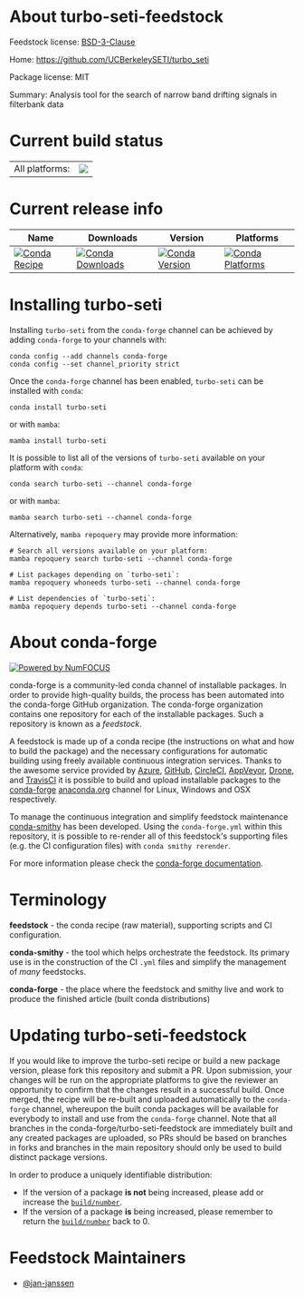 About turbo-seti-feedstock
==========================

Feedstock license: [BSD-3-Clause](https://github.com/conda-forge/turbo-seti-feedstock/blob/main/LICENSE.txt)

Home: https://github.com/UCBerkeleySETI/turbo_seti

Package license: MIT

Summary: Analysis tool for the search of narrow band drifting signals in filterbank data

Current build status
====================


<table><tr><td>All platforms:</td>
    <td>
      <a href="https://dev.azure.com/conda-forge/feedstock-builds/_build/latest?definitionId=16132&branchName=main">
        <img src="https://dev.azure.com/conda-forge/feedstock-builds/_apis/build/status/turbo-seti-feedstock?branchName=main">
      </a>
    </td>
  </tr>
</table>

Current release info
====================

| Name | Downloads | Version | Platforms |
| --- | --- | --- | --- |
| [![Conda Recipe](https://img.shields.io/badge/recipe-turbo--seti-green.svg)](https://anaconda.org/conda-forge/turbo-seti) | [![Conda Downloads](https://img.shields.io/conda/dn/conda-forge/turbo-seti.svg)](https://anaconda.org/conda-forge/turbo-seti) | [![Conda Version](https://img.shields.io/conda/vn/conda-forge/turbo-seti.svg)](https://anaconda.org/conda-forge/turbo-seti) | [![Conda Platforms](https://img.shields.io/conda/pn/conda-forge/turbo-seti.svg)](https://anaconda.org/conda-forge/turbo-seti) |

Installing turbo-seti
=====================

Installing `turbo-seti` from the `conda-forge` channel can be achieved by adding `conda-forge` to your channels with:

```
conda config --add channels conda-forge
conda config --set channel_priority strict
```

Once the `conda-forge` channel has been enabled, `turbo-seti` can be installed with `conda`:

```
conda install turbo-seti
```

or with `mamba`:

```
mamba install turbo-seti
```

It is possible to list all of the versions of `turbo-seti` available on your platform with `conda`:

```
conda search turbo-seti --channel conda-forge
```

or with `mamba`:

```
mamba search turbo-seti --channel conda-forge
```

Alternatively, `mamba repoquery` may provide more information:

```
# Search all versions available on your platform:
mamba repoquery search turbo-seti --channel conda-forge

# List packages depending on `turbo-seti`:
mamba repoquery whoneeds turbo-seti --channel conda-forge

# List dependencies of `turbo-seti`:
mamba repoquery depends turbo-seti --channel conda-forge
```


About conda-forge
=================

[![Powered by
NumFOCUS](https://img.shields.io/badge/powered%20by-NumFOCUS-orange.svg?style=flat&colorA=E1523D&colorB=007D8A)](https://numfocus.org)

conda-forge is a community-led conda channel of installable packages.
In order to provide high-quality builds, the process has been automated into the
conda-forge GitHub organization. The conda-forge organization contains one repository
for each of the installable packages. Such a repository is known as a *feedstock*.

A feedstock is made up of a conda recipe (the instructions on what and how to build
the package) and the necessary configurations for automatic building using freely
available continuous integration services. Thanks to the awesome service provided by
[Azure](https://azure.microsoft.com/en-us/services/devops/), [GitHub](https://github.com/),
[CircleCI](https://circleci.com/), [AppVeyor](https://www.appveyor.com/),
[Drone](https://cloud.drone.io/welcome), and [TravisCI](https://travis-ci.com/)
it is possible to build and upload installable packages to the
[conda-forge](https://anaconda.org/conda-forge) [anaconda.org](https://anaconda.org/)
channel for Linux, Windows and OSX respectively.

To manage the continuous integration and simplify feedstock maintenance
[conda-smithy](https://github.com/conda-forge/conda-smithy) has been developed.
Using the ``conda-forge.yml`` within this repository, it is possible to re-render all of
this feedstock's supporting files (e.g. the CI configuration files) with ``conda smithy rerender``.

For more information please check the [conda-forge documentation](https://conda-forge.org/docs/).

Terminology
===========

**feedstock** - the conda recipe (raw material), supporting scripts and CI configuration.

**conda-smithy** - the tool which helps orchestrate the feedstock.
                   Its primary use is in the construction of the CI ``.yml`` files
                   and simplify the management of *many* feedstocks.

**conda-forge** - the place where the feedstock and smithy live and work to
                  produce the finished article (built conda distributions)


Updating turbo-seti-feedstock
=============================

If you would like to improve the turbo-seti recipe or build a new
package version, please fork this repository and submit a PR. Upon submission,
your changes will be run on the appropriate platforms to give the reviewer an
opportunity to confirm that the changes result in a successful build. Once
merged, the recipe will be re-built and uploaded automatically to the
`conda-forge` channel, whereupon the built conda packages will be available for
everybody to install and use from the `conda-forge` channel.
Note that all branches in the conda-forge/turbo-seti-feedstock are
immediately built and any created packages are uploaded, so PRs should be based
on branches in forks and branches in the main repository should only be used to
build distinct package versions.

In order to produce a uniquely identifiable distribution:
 * If the version of a package **is not** being increased, please add or increase
   the [``build/number``](https://docs.conda.io/projects/conda-build/en/latest/resources/define-metadata.html#build-number-and-string).
 * If the version of a package **is** being increased, please remember to return
   the [``build/number``](https://docs.conda.io/projects/conda-build/en/latest/resources/define-metadata.html#build-number-and-string)
   back to 0.

Feedstock Maintainers
=====================

* [@jan-janssen](https://github.com/jan-janssen/)

